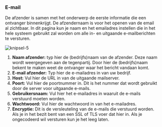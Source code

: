 ### E-mail

De afzender is samen met het onderwerp de eerste informatie die een ontvanger binnenkrijgt. De afzendernaam is voor het openen van de email al zichtbaar. In dit pagina kun je naam en het emailadres instellen die in het hele systeem gebruikt zal worden om alle in- en uitgaande e-mailberichten te versturen.

![knipsel-5](https://user-images.githubusercontent.com/95087870/149521312-2a519c57-41cf-4a0b-a0df-109034aeccfd.PNG)

1. **Naam afzender:** typ hier de (bedrijfs)naam van de afzender. Deze naam wordt weergegeven aan de tegenpartij. Door hier de (bedrijfs)naam bekent te maken weet de ontvanger waar het bericht vandaan komt.
2. **E-mail afzender:** Typ hier de e-mailadres in van uw bedrijf.
3. **Host:** Vul hier de URL in van de uitgaande mailserver. 
4. **Poort:** Vul hier de poortnummer in. Dit is het nummer dat wordt gebruikt door de server voor uitgaande e-mails.
5. **Gebruikersnaam:** Vul hier het e-mailadres in waaruit de e-mails verstuurd moeten worden.
6. **Wachtwoord:** Vul hier de wachtwoord in van het e-mailadres.
7. **Encryptie:** Dit is de versleuteling van de e-mails die verstuurd worden. Als je in het bezit bent van een SSL of TLS voer dat hier in. Als je ongecodeerd wil versturen kun je het leeg laten.
